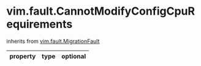 vim.fault.CannotModifyConfigCpuRequirements
===========================================
inherits from [vim.fault.MigrationFault](docs/vim.fault.MigrationFault.md)

| property | type | optional |
|:---------|:-----|:---------|
